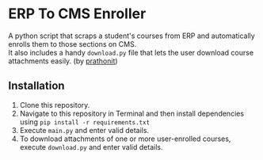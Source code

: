 # ERP To CMS Enroller
A python script that scraps a student's courses from ERP and automatically enrolls them to those sections on CMS.  
It also includes a handy ```download.py``` file that lets the user download course attachments easily. (by [prathonit](https://github.com/prathonit))

## Installation
1. Clone this repository.
2. Navigate to this repository in Terminal and then install dependencies using ```pip install -r requirements.txt```
3. Execute ```main.py``` and enter valid details.
4. To download attachments of one or more user-enrolled courses, execute ```download.py``` and enter valid details.
